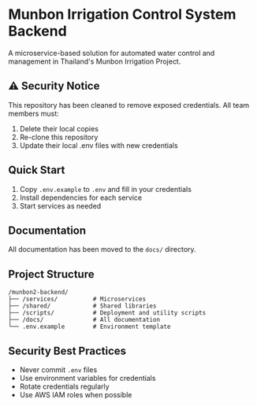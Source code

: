 # Munbon Irrigation Control System Backend

A microservice-based solution for automated water control and management in Thailand's Munbon Irrigation Project.

## ⚠️ Security Notice

This repository has been cleaned to remove exposed credentials. All team members must:
1. Delete their local copies
2. Re-clone this repository
3. Update their local .env files with new credentials

## Quick Start

1. Copy `.env.example` to `.env` and fill in your credentials
2. Install dependencies for each service
3. Start services as needed

## Documentation

All documentation has been moved to the `docs/` directory.

## Project Structure

```
/munbon2-backend/
├── /services/          # Microservices
├── /shared/            # Shared libraries
├── /scripts/           # Deployment and utility scripts
├── /docs/              # All documentation
└── .env.example        # Environment template
```

## Security Best Practices

- Never commit `.env` files
- Use environment variables for credentials
- Rotate credentials regularly
- Use AWS IAM roles when possible